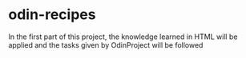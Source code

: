 # odin-recipes

In the first part of this project, the knowledge learned in HTML will be applied and the tasks given by OdinProject will be followed